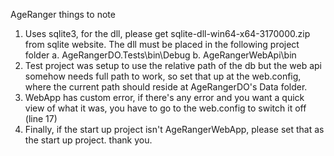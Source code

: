 AgeRanger things to note
1. Uses sqlite3, for the dll, please get sqlite-dll-win64-x64-3170000.zip from sqlite website. The dll must be placed in the following project folder
a. AgeRangerDO.Tests\bin\Debug
b. AgeRangerWebApi\bin
2. Test project was setup to use the relative path of the db but the web api somehow needs full path to work, so set that up at the web.config, where the current path should reside at AgeRangerDO's Data folder.
3. WebApp has custom error, if there's any error and you want a quick view of what it was, you have to go to the web.config to switch it off (line 17)
4. Finally, if the start up project isn't AgeRangerWebApp, please set that as the start up project.
thank you.


